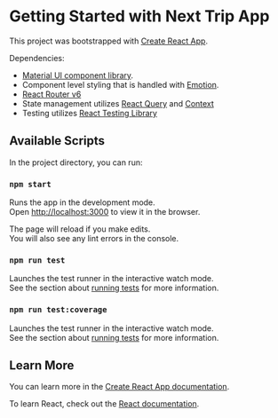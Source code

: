 # Getting Started with Next Trip App

This project was bootstrapped with [Create React App](https://github.com/facebook/create-react-app).

Dependencies:

- [Material UI component library](https://mui.com/core/).
- Component level styling that is handled with [Emotion](https://emotion.sh/docs/styled).
- [React Router v6](https://reactrouter.com/docs/en/v6/getting-started/overview)
- State management utilizes [React Query](https://tanstack.com/query/v4/docs/overview) and [Context](https://reactjs.org/docs/context.html)
- Testing utilizes [React Testing Library](https://testing-library.com/docs/react-testing-library/intro/)

## Available Scripts

In the project directory, you can run:

### `npm start`

Runs the app in the development mode.\
Open [http://localhost:3000](http://localhost:3000) to view it in the browser.

The page will reload if you make edits.\
You will also see any lint errors in the console.

### `npm run test`

Launches the test runner in the interactive watch mode.\
See the section about [running tests](https://facebook.github.io/create-react-app/docs/running-tests) for more information.

### `npm run test:coverage`

Launches the test runner in the interactive watch mode.\
See the section about [running tests](https://facebook.github.io/create-react-app/docs/running-tests) for more information.

## Learn More

You can learn more in the [Create React App documentation](https://facebook.github.io/create-react-app/docs/getting-started).

To learn React, check out the [React documentation](https://reactjs.org/).
